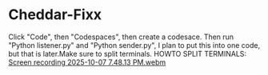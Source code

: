 # Cheddar-Fixx
Click "Code", then "Codespaces", then create a codesace. Then run "Python listener.py" and "Python sender.py", I plan to put this into one code, but that is later.Make sure to split terminals.
HOWTO SPLIT TERMINALS:
[Screen recording 2025-10-07 7.48.13 PM.webm](https://github.com/user-attachments/assets/0232071e-a3fe-45c3-946b-38a04dba21bd)
